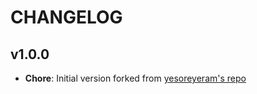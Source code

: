 # CHANGELOG

## v1.0.0

- **Chore**: Initial version forked from [yesoreyeram's repo](https://github.com/yesoreyeram/grafana-plugins)
